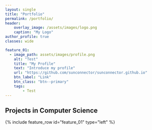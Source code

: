 ```yaml
---
layout: single
title: "Portfolio"
permalink: /portfolio/
header:
    overlay_image: /assets/images/logo.png
    caption: "My Logo"
author_profile: true
classes: wide

feature_01:
  - image_path: assets/images/profile.png
    alt: "Test"
    title: "My Profile"
    text: "Introduce my profile"
    url: "https://github.com/sunconnector/sunconnector.github.io"
    btn_label: "Link"
    btn_class: "btn--primary"
    tags:
        - Test
---
```


## Projects in Computer Science

{% include feature_row id="feature_01" type="left" %}
<a name="Gifify AWS app"></a>